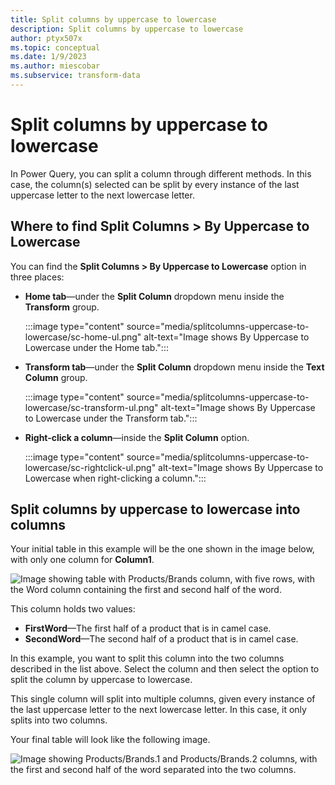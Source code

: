```yaml
---
title: Split columns by uppercase to lowercase
description: Split columns by uppercase to lowercase
author: ptyx507x
ms.topic: conceptual
ms.date: 1/9/2023
ms.author: miescobar
ms.subservice: transform-data
---
```


# Split columns by uppercase to lowercase

In Power Query, you can split a column through different methods.
In this case, the column(s) selected can be split by every instance of the last uppercase letter to the next lowercase letter.

## Where to find Split Columns > By Uppercase to Lowercase

You can find the **Split Columns > By Uppercase to Lowercase** option in three places:

* **Home tab**&mdash;under the **Split Column** dropdown menu inside the **Transform** group.

   :::image type="content" source="media/splitcolumns-uppercase-to-lowercase/sc-home-ul.png" alt-text="Image shows By Uppercase to Lowercase under the Home tab.":::

* **Transform tab**&mdash;under the **Split Column** dropdown menu inside the **Text Column** group.

   :::image type="content" source="media/splitcolumns-uppercase-to-lowercase/sc-transform-ul.png" alt-text="Image shows By Uppercase to Lowercase under the Transform tab.":::

* **Right-click a column**&mdash;inside the **Split Column** option.

   :::image type="content" source="media/splitcolumns-uppercase-to-lowercase/sc-rightclick-ul.png" alt-text="Image shows By Uppercase to Lowercase when right-clicking a column.":::

## Split columns by uppercase to lowercase into columns

Your initial table in this example will be the one shown in the image below, with only one column for **Column1**.

![Image showing table with Products/Brands column, with five rows, with the Word column containing the first and second half of the word.](media/splitcolumns-uppercase-to-lowercase/sc-before-ul.png)

This column holds two values:

* **FirstWord**&mdash;The first half of a product that is in camel case.
* **SecondWord**&mdash;The second half of a product that is in camel case.

In this example, you want to split this column into the two columns described in the list above. Select the column and then select the option to split the column by uppercase to lowercase.

This single column will split into multiple columns, given every instance of the last uppercase letter to the next lowercase letter. In this case, it only splits into two columns.

Your final table will look like the following image.

![Image showing Products/Brands.1 and Products/Brands.2 columns, with the first and second half of the word separated into the two columns.](media/splitcolumns-uppercase-to-lowercase/sc-after-ul.png)
